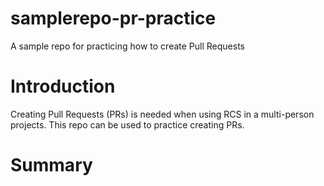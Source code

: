 # samplerepo-pr-practice
A sample repo for practicing how to create Pull Requests

# Introduction
Creating Pull Requests (PRs) is needed when using RCS in a multi-person projects.
This repo can be used to practice creating PRs.

# Summary

